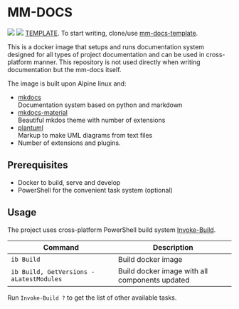 # MM-DOCS

[![](https://img.shields.io/docker/v/majkinetor/mm-docs/0.4.0?label=mm-docs)](https://hub.docker.com/r/majkinetor/mm-docs) ![](https://img.shields.io/docker/pulls/majkinetor/mm-docs) [TEMPLATE](https://github.com/majkinetor/mm-docs-template). To start writing, clone/use [mm-docs-template](https://github.com/majkinetor/mm-docs-template.git).

This is a docker image that setups and runs documentation system designed for all types of project documentation and can be used in cross-platform manner. This repository is not used directly when writing documentation but the mm-docs itself.

The image is built upon Alpine linux and:

- [mkdocs](https://www.mkdocs.org/)<br>
Documentation system based on python and markdown
- [mkdocs-material](https://squidfunk.github.io/mkdocs-material/)<br>
Beautiful mkdos theme with number of extensions
- [plantuml](http://plantuml.com)<br>
Markup to make UML diagrams from text files
- Number of extensions and plugins.

## Prerequisites

- Docker to build, serve and develop
- PowerShell for the convenient task system (optional)

## Usage

The project uses cross-platform PowerShell build system [Invoke-Build](https://github.com/nightroman/Invoke-Build).

|                       Command            |                  Description                   |
| ---------------------------------------- | ---------------------------------------------- |
| `ib Build`                               | Build docker image                             |
| `ib Build, GetVersions -aLatestModules ` | Build docker image with all components updated |

Run `Invoke-Build ?` to get the list of other available tasks.
